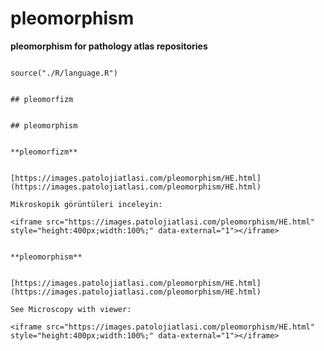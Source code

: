 # pleomorphism


**pleomorphism for pathology atlas repositories**



```{r language pleomorphism, echo=FALSE, include=TRUE}

source("./R/language.R")

```




```{asis, echo = (language == "TR")}

## pleomorfizm

```




```{asis, echo = (language == "EN")}

## pleomorphism

```




```{asis, echo = (language == "TR")}

**pleomorfizm**


[https://images.patolojiatlasi.com/pleomorphism/HE.html](https://images.patolojiatlasi.com/pleomorphism/HE.html)

Mikroskopik görüntüleri inceleyin:

<iframe src="https://images.patolojiatlasi.com/pleomorphism/HE.html" style="height:400px;width:100%;" data-external="1"></iframe>

```




```{asis, echo = (language == "EN")}

**pleomorphism**


[https://images.patolojiatlasi.com/pleomorphism/HE.html](https://images.patolojiatlasi.com/pleomorphism/HE.html)

See Microscopy with viewer: 

<iframe src="https://images.patolojiatlasi.com/pleomorphism/HE.html" style="height:400px;width:100%;" data-external="1"></iframe>

```


